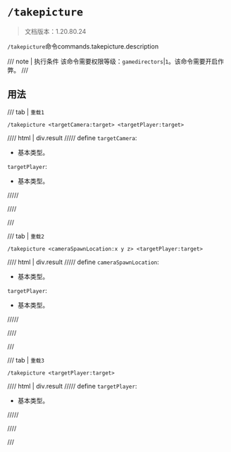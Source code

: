 # `/takepicture`

> 文档版本：1.20.80.24

`/takepicture`命令commands.takepicture.description

/// note | 执行条件
该命令需要权限等级：`gamedirectors`|`1`。该命令需要开启作弊。
///

## 用法

/// tab | `重载1`
```mcfunction
/takepicture <targetCamera:target> <targetPlayer:target>
```

//// html | div.result
///// define
`targetCamera`: <!-- md:samp target -->

- 基本类型。

`targetPlayer`: <!-- md:samp target -->

- 基本类型。


/////

////

///

/// tab | `重载2`
```mcfunction
/takepicture <cameraSpawnLocation:x y z> <targetPlayer:target>
```

//// html | div.result
///// define
`cameraSpawnLocation`: <!-- md:samp x y z -->

- 基本类型。

`targetPlayer`: <!-- md:samp target -->

- 基本类型。


/////

////

///

/// tab | `重载3`
```mcfunction
/takepicture <targetPlayer:target>
```

//// html | div.result
///// define
`targetPlayer`: <!-- md:samp target -->

- 基本类型。


/////

////

///
